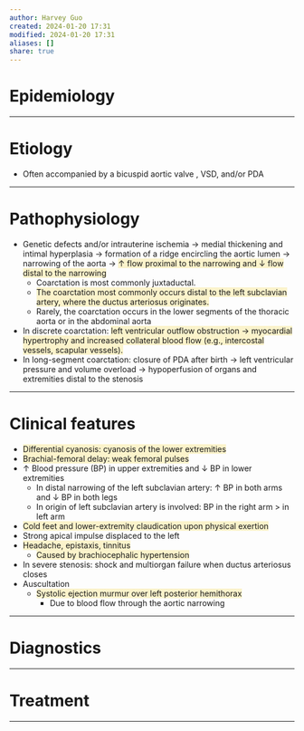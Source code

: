 ```yaml
---
author: Harvey Guo
created: 2024-01-20 17:31
modified: 2024-01-20 17:31
aliases: []
share: true
---
```


# Epidemiology


---
# Etiology
- Often accompanied by a bicuspid aortic valve , VSD, and/or PDA

---
# Pathophysiology
- Genetic defects and/or intrauterine ischemia → medial thickening and intimal hyperplasia → formation of a ridge encircling the aortic lumen → narrowing of the aorta → <span style="background:rgba(240, 200, 0, 0.2)">↑ flow proximal to the narrowing and ↓ flow distal to the narrowing </span>
	- Coarctation is most commonly juxtaductal.
	- <span style="background:rgba(240, 200, 0, 0.2)">The coarctation most commonly occurs distal to the left subclavian artery, where the ductus arteriosus originates.</span>
	- Rarely, the coarctation occurs in the lower segments of the thoracic aorta or in the abdominal aorta
- In discrete coarctation: <span style="background:rgba(240, 200, 0, 0.2)">left ventricular outflow obstruction → myocardial hypertrophy and increased collateral blood flow (e.g., intercostal vessels, scapular vessels).</span>
- In long-segment coarctation: closure of PDA after birth → left ventricular pressure and volume overload → hypoperfusion of organs and extremities distal to the stenosis

---
# Clinical features
- <span style="background:rgba(240, 200, 0, 0.2)">Differential cyanosis: cyanosis of the lower extremities </span>
- <span style="background:rgba(240, 200, 0, 0.2)">Brachial-femoral delay: weak femoral pulses</span>
- ↑ Blood pressure (BP) in upper extremities and ↓ BP in lower extremities
	- In distal narrowing of the left subclavian artery: ↑ BP in both arms and ↓ BP in both legs
	- In origin of left subclavian artery is involved: BP in the right arm > in left arm 
- <span style="background:rgba(240, 200, 0, 0.2)">Cold feet and lower-extremity claudication upon physical exertion</span>
- Strong apical impulse displaced to the left
- <span style="background:rgba(240, 200, 0, 0.2)">Headache, epistaxis, tinnitus </span>
	- <span style="background:rgba(240, 200, 0, 0.2)">Caused by brachiocephalic hypertension</span>
- In severe stenosis: shock and multiorgan failure when ductus arteriosus closes 
- Auscultation
	- <span style="background:rgba(240, 200, 0, 0.2)">Systolic ejection murmur over left posterior hemithorax</span>
		- Due to blood flow through the aortic narrowing

---
# Diagnostics


---
# Treatment


---
